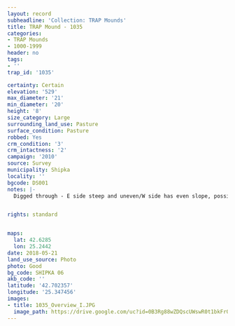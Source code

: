 ```yaml
---
layout: record
subheadline: 'Collection: TRAP Mounds'
title: TRAP Mound - 1035
categories:
- TRAP Mounds
- 1000-1999
header: no
tags:
- ''
trap_id: '1035'

certainty: Certain
elevation: '529'
max_diameter: '21'
min_diameter: '20'
height: '8'
size_category: Large
surrounding_land_use: Pasture
surface_condition: Pasture
robbed: Yes
crm_condition: '3'
crm_intactness: '2'
campaign: '2010'
source: Survey
municipality: Shipka
locality: ''
bgcode: DS001
notes: |-
  Digged through - E side steep and uneven/W side has even slope, possibly left unexcavated.


rights: standard


maps:
  lat: 42.6285
  lon: 25.2442
date: 2018-05-21
land_use_source: Photo
photo: Good
bg_code: SHIPKA 06
akb_code: ''
latitude: '42.702357'
longitude: '25.347456'
images:
- title: 1035_Overview_I.JPG
  image_path: https://drive.google.com/uc?id=0B3Rg88wZDQscUWswR0t1bkFrQUk
---
```


